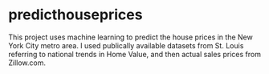 # predicthouseprices
This project uses machine learning to predict the house prices in the New York City metro area. I used publically available datasets from St. Louis referring to national trends in Home Value, and then actual sales prices from Zillow.com. 
